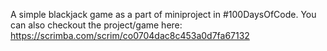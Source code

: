 A simple blackjack game as a part of miniproject in #100DaysOfCode.
You can also checkout the project/game here: https://scrimba.com/scrim/co0704dac8c453a0d7fa67132
